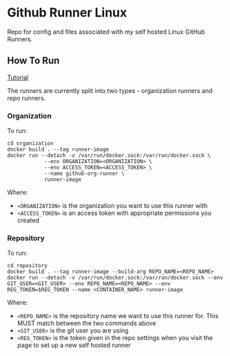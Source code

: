 # Github Runner Linux
Repo for config and files associated with my self hosted Linux GitHub Runners.

## How To Run
[Tutorial](https://testdriven.io/blog/github-actions-docker/)

The runners are currently split into two types - organization runners and repo runners.


### Organization
To run:

```
cd organization
docker build . --tag runner-image
docker run --detach -v /var/run/docker.sock:/var/run/docker.sock \
            --env ORGANIZATION=<ORGANIZATION> \
            --env ACCESS_TOKEN=<ACCESS_TOKEN> \
            --name github-org-runner \
            runner-image
```

Where:
- `<ORGANIZATION>` is the organization you want to use this runner with
- `<ACCESS_TOKEN>` is an access token with appropriate permissions you created

### Repository
To run:

```
cd repository
docker build . --tag runner-image --build-arg REPO_NAME=<REPO_NAME>
docker run --detach -v /var/run/docker.sock:/var/run/docker.sock --env GIT_USER=<GIT_USER> --env REPO_NAME=<REPO_NAME> --env REG_TOKEN=$REG_TOKEN --name <CONTAINER_NAME> runner-image
```

Where:
- `<REPO_NAME>` is the repository name we want to use this runner for. This MUST match between the two commands above
- `<GIT_USER>` is the git user you are using
- `<REG_TOKEN>` is the token given in the repo settings when you visit the page to set up a new self hosted runner